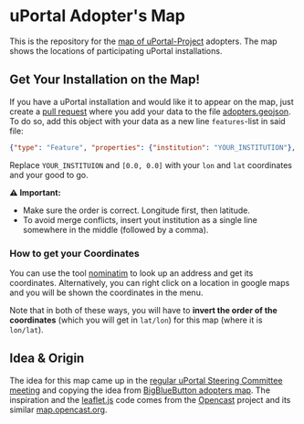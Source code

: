 # uPortal Adopter's Map

This is the repository for the [map of uPortal-Project](https://jgribonvald.github.io/uPortal-map/) adopters.
The map shows the locations of participating uPortal installations.

## Get Your Installation on the Map!

If you have a uPortal installation and would like it to appear on the map, just create a [pull request](https://github.com/uPortal-Project/uPortal-map/pulls) where you add your data to the file [adopters.geojson](adopters.geojson).
To do so, add this object with your data as a new line `features`-list in said file:

```json
{"type": "Feature", "properties": {"institution": "YOUR_INSTITUTION"}, "geometry": {"type": "Point", "coordinates": [0.0, 0.0]}}
```

Replace `YOUR_INSTITUION` and `[0.0, 0.0]` with your `lon` and `lat` coordinates and your good to go.

__⚠ Important:__

- Make sure the order is correct. Longitude first, then latitude.
- To avoid merge conflicts, insert yout institution as a single line somewhere in the middle (followed by a comma).


### How to get your Coordinates

You can use the tool [nominatim](https://nominatim.openstreetmap.org) to look up an address and get its coordinates.
Alternatively, you can right click on a location in google maps and you will be shown the coordinates in the menu.

Note that in both of these ways, you will have to **invert the order of the coordinates** (which you will get in `lat/lon`) for this map (where it is `lon/lat`).

## Idea & Origin

The idea for this map came up in the [regular uPortal Steering Committee meeting]() and copying the idea from [BigBlueButton adopters map](https://map.bigbluebutton.org).
The inspiration and the [leaflet.js](https://leafletjs.com/) code comes from the [Opencast](https://opencast.org/) project and its similar [map.opencast.org](https://map.opencast.org/).
